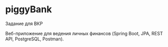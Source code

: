 # piggyBank

Задание для ВКР

Веб-приложение для ведения личных финансов (Spring Boot, JPA, REST API, PostgreSQL, Postman). 
